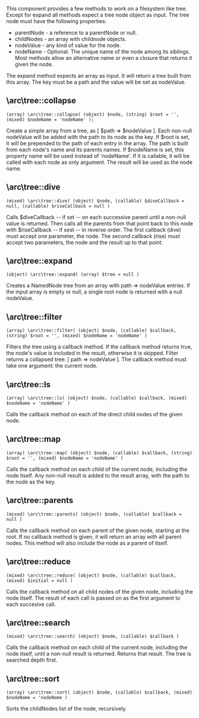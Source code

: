 This component provides a few methods to work on a filesystem like tree.
Except for expand all methods expect a tree node object as input. The tree node must have the following properties:
- parentNode - a reference to a parentNode or null.
- childNodes - an array with childnode objects.
- nodeValue - any kind of value for the node.
- nodeName - Optional. The unique name of the node among its siblings. Most methods allow an alternative name or even a closure that returns it given the node.

The expand method expects an array as input. It will return a tree built from this array. The key must be a path and the value will be set as nodeValue.

\arc\tree::collapse
-------------------
    (array) \arc\tree::collapse( (object) $node, (string) $root = '', (mixed) $nodeName = 'nodeName' );

Create a simple array from a tree, as [ $path => $nodeValue ]. Each non-null nodeValue will be added with the path to its node as the key. 
If $root is set, it will be prepended to the path of each entry in the array. The path is built from each node's name and its parents names.
If $nodeName is set, this property name will be used instead of 'nodeName'. If it is callable, it will be called with each node as only argument. The result will be used as the node name.

\arc\tree::dive
---------------
    (mixed) \arc\tree::dive( (object) $node, (callable) $diveCallback = null, (callable) $riseCallback = null )

Calls $diveCallback -- if set -- on each successive parent until a non-null value is returned. Then calls all the parents from that point back to this node with $riseCallback -- if sest -- in reverse order. The first callback (dive) must accept one parameter, the node. The second callback (rise) must accept two parameters,  the node and the result up to that point.

\arc\tree::expand
-----------------
    (object) \arc\tree::expand( (array) $tree = null )

Creates a NamedNode tree from an array with path => nodeValue entries. If the input array is empty or null, a single root node is returned with a null nodeValue.

\arc\tree::filter
-----------------
    (array) \arc\tree::filter( (object) $node, (callable) $callback, (string) $root = '', (mixed) $nodeName = 'nodeName' )

Filters the tree using a callback method. If the callback method returns true, the node's value is included in the result, otherwise it is skipped. Filter returns a collapsed tree: [ path => nodeValue ]. The callback method must take one argument: the current node.

\arc\tree::ls
-------------
    (array) \arc\tree::ls( (object) $node, (callable) $callback, (mixed) $nodeName = 'nodeName' )

Calls the callback method on each of the direct child nodes of the given node.

\arc\tree::map
--------------
    (array) \arc\tree::map( (object) $node, (callable) $callback, (string) $root = '', (mixed) $nodeName = 'nodeName' )

Calls the callback method on each child of the current node, including the node itself. Any non-null result is added to the result array, with the path to the node as the key.

\arc\tree::parents
------------------
    (mixed) \arc\tree::parents( (object) $node, (callable) $callback = null )

Calls the callback method on each parent of the given node, starting at the root. If no callback method is given, it will return an array with all parent nodes. This method will also include the node as a parent of itself.

\arc\tree::reduce
-----------------
    (mixed) \arc\tree::reduce( (object) $node, (callable) $callback, (mixed) $initial = null )

Calls the callback method on all child nodes of the given node, including the node itself. The result of each call is passed on as the first argument to each succesive call.

\arc\tree::search
-----------------
    (mixed) \arc\tree::search( (object) $node, (callable) $callback )

Calls the callback method on each child of the current node, including the node itself, until a non-null result is returned. Returns that result. The tree is searched depth first.

\arc\tree::sort
---------------
    (array) \arc\tree::sort( (object) $node, (callable) $callback, (mixed) $nodeName = 'nodeName )

Sorts the childNodes list of the node, recursively.